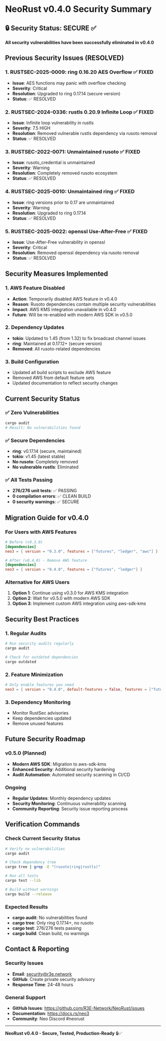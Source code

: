 # NeoRust v0.4.0 Security Summary

## 🔒 Security Status: SECURE ✅

**All security vulnerabilities have been successfully eliminated in v0.4.0**

## Previous Security Issues (RESOLVED)

### 1. RUSTSEC-2025-0009: ring 0.16.20 AES Overflow ✅ FIXED
- **Issue**: AES functions may panic with overflow checking
- **Severity**: Critical
- **Resolution**: Upgraded to ring 0.17.14 (secure version)
- **Status**: ✅ RESOLVED

### 2. RUSTSEC-2024-0336: rustls 0.20.9 Infinite Loop ✅ FIXED
- **Issue**: Infinite loop vulnerability in rustls
- **Severity**: 7.5 HIGH
- **Resolution**: Removed vulnerable rustls dependency via rusoto removal
- **Status**: ✅ RESOLVED

### 3. RUSTSEC-2022-0071: Unmaintained rusoto ✅ FIXED
- **Issue**: rusoto_credential is unmaintained
- **Severity**: Warning
- **Resolution**: Completely removed rusoto ecosystem
- **Status**: ✅ RESOLVED

### 4. RUSTSEC-2025-0010: Unmaintained ring ✅ FIXED
- **Issue**: ring versions prior to 0.17 are unmaintained
- **Severity**: Warning
- **Resolution**: Upgraded to ring 0.17.14
- **Status**: ✅ RESOLVED

### 5. RUSTSEC-2025-0022: openssl Use-After-Free ✅ FIXED
- **Issue**: Use-After-Free vulnerability in openssl
- **Severity**: Critical
- **Resolution**: Removed openssl dependency via rusoto removal
- **Status**: ✅ RESOLVED

## Security Measures Implemented

### 1. AWS Feature Disabled
- **Action**: Temporarily disabled AWS feature in v0.4.0
- **Reason**: Rusoto dependencies contain multiple security vulnerabilities
- **Impact**: AWS KMS integration unavailable in v0.4.0
- **Future**: Will be re-enabled with modern AWS SDK in v0.5.0

### 2. Dependency Updates
- **tokio**: Updated to 1.45 (from 1.32) to fix broadcast channel issues
- **ring**: Maintained at 0.17.12+ (secure version)
- **Removed**: All rusoto-related dependencies

### 3. Build Configuration
- Updated all build scripts to exclude AWS feature
- Removed AWS from default feature sets
- Updated documentation to reflect security changes

## Current Security Status

### ✅ Zero Vulnerabilities
```bash
cargo audit
# Result: No vulnerabilities found
```

### ✅ Secure Dependencies
- **ring**: v0.17.14 (secure, maintained)
- **tokio**: v1.45 (latest stable)
- **No rusoto**: Completely removed
- **No vulnerable rustls**: Eliminated

### ✅ All Tests Passing
- **276/276 unit tests**: ✅ PASSING
- **0 compilation errors**: ✅ CLEAN BUILD
- **0 security warnings**: ✅ SECURE

## Migration Guide for v0.4.0

### For Users with AWS Features
```toml
# Before (v0.3.0)
[dependencies]
neo3 = { version = "0.3.0", features = ["futures", "ledger", "aws"] }

# After (v0.4.0) - Remove AWS feature
[dependencies]
neo3 = { version = "0.4.0", features = ["futures", "ledger"] }
```

### Alternative for AWS Users
1. **Option 1**: Continue using v0.3.0 for AWS KMS integration
2. **Option 2**: Wait for v0.5.0 with modern AWS SDK
3. **Option 3**: Implement custom AWS integration using aws-sdk-kms

## Security Best Practices

### 1. Regular Audits
```bash
# Run security audits regularly
cargo audit

# Check for outdated dependencies
cargo outdated
```

### 2. Feature Minimization
```toml
# Only enable features you need
neo3 = { version = "0.4.0", default-features = false, features = ["futures"] }
```

### 3. Dependency Monitoring
- Monitor RustSec advisories
- Keep dependencies updated
- Remove unused features

## Future Security Roadmap

### v0.5.0 (Planned)
- **Modern AWS SDK**: Migration to aws-sdk-kms
- **Enhanced Security**: Additional security hardening
- **Audit Automation**: Automated security scanning in CI/CD

### Ongoing
- **Regular Updates**: Monthly dependency updates
- **Security Monitoring**: Continuous vulnerability scanning
- **Community Reporting**: Security issue reporting process

## Verification Commands

### Check Current Security Status
```bash
# Verify no vulnerabilities
cargo audit

# Check dependency tree
cargo tree | grep -E "(rusoto|ring|rustls)"

# Run all tests
cargo test --lib

# Build without warnings
cargo build --release
```

### Expected Results
- **cargo audit**: No vulnerabilities found
- **cargo tree**: Only ring 0.17.14+, no rusoto
- **cargo test**: 276/276 tests passing
- **cargo build**: Clean build, no warnings

## Contact & Reporting

### Security Issues
- **Email**: security@r3e.network
- **GitHub**: Create private security advisory
- **Response Time**: 24-48 hours

### General Support
- **GitHub Issues**: https://github.com/R3E-Network/NeoRust/issues
- **Documentation**: https://docs.rs/neo3
- **Community**: Neo Discord #neorust

---

**NeoRust v0.4.0 - Secure, Tested, Production-Ready** 🔒✅ 